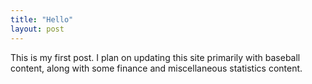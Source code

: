 ```yaml
---
title: "Hello"
layout: post
---
```


This is my first post. I plan on updating this site primarily with baseball content, along with some finance and miscellaneous statistics content.

